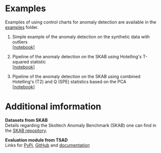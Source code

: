 # Examples

Examples of using control charts for anomaly detection are available in the [examples](https://github.com/YKatser/ControlCharts/tree/main/examples) folder.

1. Simple example of the anomaly detection on the synthetic data with outliers  
[[notebook]](https://github.com/YKatser/control-charts/tree/main/examples/synthetic_example.ipynb)

2. Pipeline of the anomaly detection on the SKAB using Hotelling's T-squared statistic  
[[notebook]](https://github.com/YKatser/control-charts/tree/main/examples/t2_SKAB.ipynb)

3. Pipeline of the anomaly detection on the SKAB using combined Hotelling's (T2) and Q (SPE) statistics based on the PCA  
[[notebook]](https://github.com/YKatser/control-charts/tree/main/examples/t2_with_q_SKAB.ipynb)

# Additional imformation

**Datasets from SKAB**  
Details regarding the Skoltech Anomaly Benchmark (SKAB) one can find in the [SKAB repository](https://github.com/waico/SKAB).

**Evaluation module from TSAD**  
Links for [PyPi](https://pypi.org/project/tsad/), [GitHub](https://github.com/waico/tsad) and [documentation](https://tsad.readthedocs.io/en/latest/Evaluating.html)